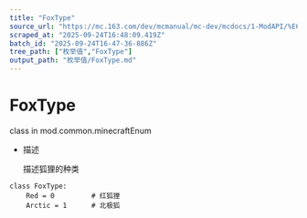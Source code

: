 ```yaml
---
title: "FoxType"
source_url: "https://mc.163.com/dev/mcmanual/mc-dev/mcdocs/1-ModAPI/%E6%9E%9A%E4%B8%BE%E5%80%BC/FoxType.html"
scraped_at: "2025-09-24T16:48:09.419Z"
batch_id: "2025-09-24T16-47-36-886Z"
tree_path: ["枚举值","FoxType"]
output_path: "枚举值/FoxType.md"
---
```


#  FoxType

class in mod.common.minecraftEnum

*   描述
    
    描述狐狸的种类
    

```
class FoxType:
	Red = 0  		# 红狐狸
	Arctic = 1  	# 北极狐


```